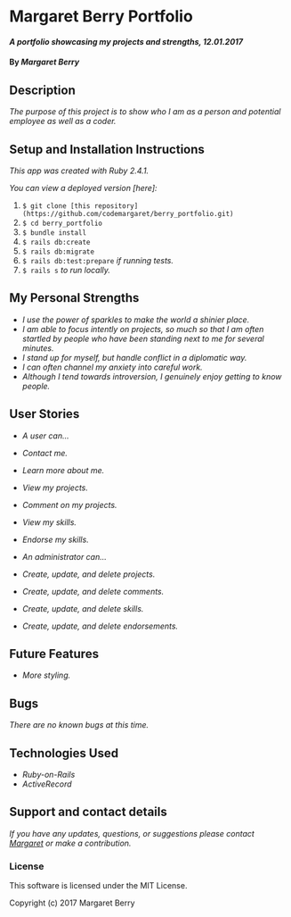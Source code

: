 # Margaret Berry Portfolio

#### _A portfolio showcasing my projects and strengths, 12.01.2017_

#### By _Margaret Berry_

## Description
_The purpose of this project is to show who I am as a person and potential employee as well as a coder._

## Setup and Installation Instructions
_This app was created with Ruby 2.4.1._

_You can view a deployed version [here]:_

1. `$ git clone [this repository](https://github.com/codemargaret/berry_portfolio.git)`
2. `$ cd berry_portfolio`
3. `$ bundle install`
4. `$ rails db:create`
5. `$ rails db:migrate`
6. `$ rails db:test:prepare` _if running tests._
6. `$ rails s` _to run locally._

## My Personal Strengths
* _I use the power of sparkles to make the world a shinier place._
* _I am able to focus intently on projects, so much so that I am often startled by people who have been standing next to me for several minutes._
* _I stand up for myself, but handle conflict in a diplomatic way._
* _I can often channel my anxiety into careful work._
* _Although I tend towards introversion, I genuinely enjoy getting to know people._

## User Stories
* _A user can..._
* _Contact me._
* _Learn more about me._
* _View my projects._
* _Comment on my projects._
* _View my skills._
* _Endorse my skills._

* _An administrator can..._
* _Create, update, and delete projects._
* _Create, update, and delete comments._
* _Create, update, and delete skills._
* _Create, update, and delete endorsements._

## Future Features
* _More styling._

## Bugs
_There are no known bugs at this time._

## Technologies Used
* _Ruby-on-Rails_
* _ActiveRecord_

## Support and contact details

_If you have any updates, questions, or suggestions please contact [Margaret] or make a contribution._

[Margaret]: mailto:codeberry1@gmail.com

### License
This software is licensed under the MIT License.

Copyright (c) 2017 Margaret Berry
